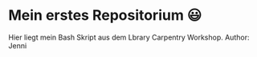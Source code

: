 # Mein erstes Repositorium :smiley:
Hier liegt mein Bash Skript aus dem Lbrary Carpentry Workshop.
Author: Jenni
